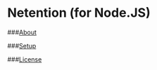 Netention (for Node.JS)
=======================

###[About](https://github.com/automenta/netjs/blob/master/README.technical.md)

###[Setup](https://github.com/automenta/netjs/blob/master/INSTALL.md)

###[License](https://github.com/automenta/netjs/blob/master/LICENSE)


